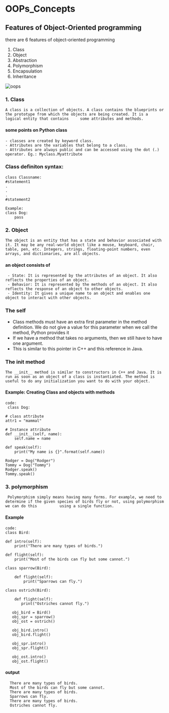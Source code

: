 # OOPs_Concepts
## Features of Object-Oriented programming
   there are 6 features of object-oriented programming
   1. Class
   2. Object
   3. Abstraction
   4. Polymorphism
   5. Encapsulation
   6. Inheritance
   
![oops](https://user-images.githubusercontent.com/78050476/180074669-4ac03cd6-1e74-43e7-a105-4c92fbb03fe8.png)

### 1. Class 
    A class is a collection of objects. A class contains the blueprints or the prototype from which the objects are being created. It is a logical entity that contains     some attributes and methods. 
    
#### some points on Python class    
    - classes are created by keyword class.
    - Attributes are the variables that belong to a class.
    - Attributes are always public and can be accessed using the dot (.) operator. Eg.: Myclass.Myattribute
    
### Class  definiton syntax:
    class Classname:
    #statement1
    .
    .
    .
    #statement2
    
    Example:
    class Dog:
        pass
### 2. Object
    The object is an entity that has a state and behavior associated with it. It may be any real-world object like a mouse, keyboard, chair, table, pen, etc. Integers, strings, floating-point numbers, even arrays, and dictionaries, are all objects.
     
 #### an object consists of    
     - State: It is represented by the attributes of an object. It also reflects the properties of an object.
     - Behavior: It is represented by the methods of an object. It also reflects the response of an object to other objects.
     - Identity: It gives a unique name to an object and enables one object to interact with other objects.
### The self
   - Class methods must have an extra first parameter in the method definition. We do not give a value for this parameter when we call the method, Python provides       it
   - If we have a method that takes no arguments, then we still have to have one argument.
   - This is similar to this pointer in C++ and this reference in Java.
### The __init__ method 
    The __init__ method is similar to constructors in C++ and Java. It is run as soon as an object of a class is instantiated. The method is useful to do any initialization you want to do with your object.
    
#### Example:  Creating Class and objects with methods
    code:
     class Dog:
 
    # class attribute
    attr1 = "mammal"
 
    # Instance attribute
    def __init__(self, name):
        self.name = name
         
    def speak(self):
        print("My name is {}".format(self.name))

    Rodger = Dog("Rodger")
    Tommy = Dog("Tommy")
    Rodger.speak()
    Tommy.speak()
    
### 3. polymorphism
     Polymorphism simply means having many forms. For example, we need to determine if the given species of birds fly or not, using polymorphism we can do this          using a single function.
#### Example     
    code:
    class Bird:
   
    def intro(self):
        print("There are many types of birds.")
 
    def flight(self):
        print("Most of the birds can fly but some cannot.")
 
    class sparrow(Bird):
   
        def flight(self):
            print("Sparrows can fly.")
 
    class ostrich(Bird):
 
        def flight(self):
           print("Ostriches cannot fly.")
 
       obj_bird = Bird()
       obj_spr = sparrow()
       obj_ost = ostrich()
 
       obj_bird.intro()
       obj_bird.flight()
 
       obj_spr.intro()
       obj_spr.flight()
 
       obj_ost.intro()
       obj_ost.flight()
     
 #### output
      There are many types of birds.
      Most of the birds can fly but some cannot.
      There are many types of birds.
      Sparrows can fly.
      There are many types of birds.
      Ostriches cannot fly.

